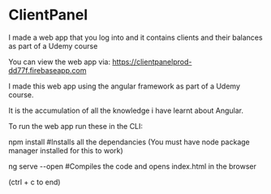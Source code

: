 # ClientPanel
I made a web app that you log into and it contains clients and their balances as part of a Udemy course

You can view the web app via: https://clientpanelprod-dd77f.firebaseapp.com

I made this web app using the angular framework as part of a Udemy course.

It is the accumulation of all the knowledge i have learnt about Angular.

To run the web app run these in the CLI:

npm install
#Installs all the dependancies (You must have node package manager installed for this to work)

ng serve --open
#Compiles the code and opens index.html in the browser

(ctrl + c to end)
